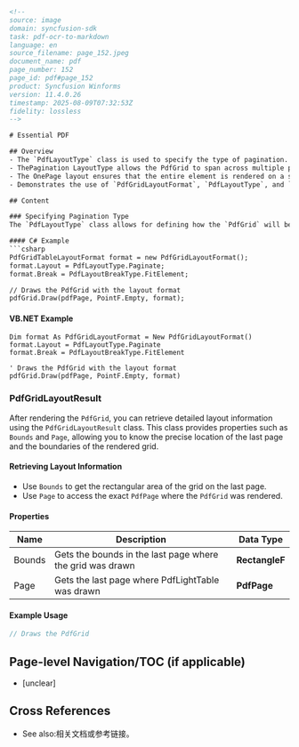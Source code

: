 ```html
<!-- 
source: image
domain: syncfusion-sdk
task: pdf-ocr-to-markdown
language: en
source_filename: page_152.jpeg
document_name: pdf
page_number: 152
page_id: pdf#page_152
product: Syncfusion Winforms
version: 11.4.0.26
timestamp: 2025-08-09T07:32:53Z
fidelity: lossless
-->

# Essential PDF

## Overview
- The `PdfLayoutType` class is used to specify the type of pagination.
- ThePagination LayoutType allows the PdfGrid to span across multiple pages if the content exceeds the page limits.
- The OnePage layout ensures that the entire element is rendered on a single page.
- Demonstrates the use of `PdfGridLayoutFormat`, `PdfLayoutType`, and `PdfLayoutBreakType` in both C# and VB.NET.

## Content

### Specifying Pagination Type
The `PdfLayoutType` class allows for defining how the `PdfGrid` will be paginated. The provided examples illustrate how to apply pagination settings using both C# and VB.NET.

#### C# Example
```csharp
PdfGridTableLayoutFormat format = new PdfGridLayoutFormat();
format.Layout = PdfLayoutType.Paginate;
format.Break = PdfLayoutBreakType.FitElement;

// Draws the PdfGrid with the layout format
pdfGrid.Draw(pdfPage, PointF.Empty, format);
```

#### VB.NET Example
```vb.net
Dim format As PdfGridLayoutFormat = New PdfGridLayoutFormat()
format.Layout = PdfLayoutType.Paginate
format.Break = PdfLayoutBreakType.FitElement

' Draws the PdfGrid with the layout format
pdfGrid.Draw(pdfPage, PointF.Empty, format)
```

### PdfGridLayoutResult
After rendering the `PdfGrid`, you can retrieve detailed layout information using the `PdfGridLayoutResult` class. This class provides properties such as `Bounds` and `Page`, allowing you to know the precise location of the last page and the boundaries of the rendered grid.

#### Retrieving Layout Information
- Use `Bounds` to get the rectangular area of the grid on the last page.
- Use `Page` to access the exact `PdfPage` where the `PdfGrid` was rendered.

#### Properties
| Name    | Description                                                                 | Data Type       |
|---------|-----------------------------------------------------------------------------|-----------------|
| Bounds  | Gets the bounds in the last page where the grid was drawn                 | **RectangleF**  |
| Page    | Gets the last page where PdfLightTable was drawn                         | **PdfPage**     |

#### Example Usage
```csharp
// Draws the PdfGrid
```

## Page-level Navigation/TOC (if applicable)
- [unclear]

## Cross References
- See also:相关文档或参考链接。

<!-- tags: [pdf, layout, pagination, grid, syncfusion, winforms] keywords: [PdfLayoutType, PdfGridLayoutFormat, PdfLayoutBreakType, PdfGridLayoutResult, Bounds, Page, PdfPage, RectangleF] -->
```